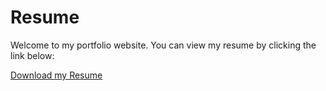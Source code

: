 # Resume

Welcome to my portfolio website. You can view my resume by clicking the link below:

[Download my Resume](images/Jeffrey_Otoibhi_AI_Engineer.pdf)